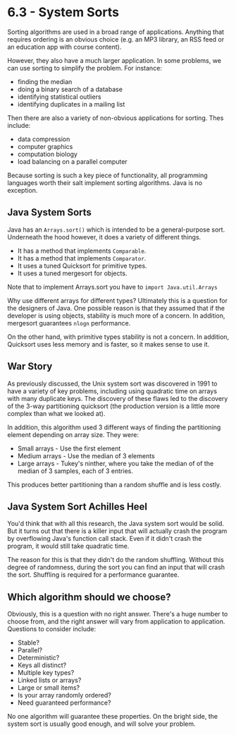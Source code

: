 # 6.3 - System Sorts

Sorting algorithms are used in a broad range of applications. Anything that requires ordering is an obvious choice (e.g. an MP3 library, an RSS feed or an education app with course content). 

However, they also have a much larger application. In some problems, we can use sorting to simplify the problem. For instance: 
* finding the median
* doing a binary search of a database
* identifying statistical outliers 
* identifying duplicates in a mailing list

Then there are also a variety of non-obvious applications for sorting. Thes include:
* data compression
* computer graphics
* computation biology
* load balancing on a parallel computer

Because sorting is such a key piece of functionality, all programming languages worth their salt implement sorting algorithms. Java is no exception.

## Java System Sorts

Java has an `Arrays.sort()` which is intended to be a general-purpose sort. Underneath the hood however, it does a variety of different things.
* It has a method that implements `Comparable`.
* It has a method that implements `Comparator`.
* It uses a tuned Quicksort for primitive types.
* It uses a tuned mergesort for objects.

Note that to implement Arrays.sort you have to `import Java.util.Arrays`

Why use different arrays for different types? Ultimately this is a question for the designers of Java. One possible reason is that they assumed that if the developer is using objects, stability is much more of a concern. In addition, mergesort guarantees `nlogn` performance. 

On the other hand, with primitive types stability is not a concern. In addition, Quicksort uses less memory and is faster, so it makes sense to use it.

## War Story

As previously discussed, the Unix system sort was discovered in 1991 to have a variety of key problems, including using quadratic time on arrays with many duplicate keys. The discovery of these flaws led to the discovery of the 3-way partitioning quicksort (the production version is a little more complex than what we looked at).

In addition, this algorithm used 3 different ways of finding the partitioning element depending on array size. They were:
* Small arrays - Use the first element
* Medium arrays - Use the median of 3 elements
* Large arrays - Tukey's ninther, where you take the median of of the median of 3 samples, each of 3 entries.

This produces better partitioning than a random shuffle and is less costly.

## Java System Sort Achilles Heel

You'd think that with all this research, the Java system sort would be solid. But it turns out that there is a killer input that will actually crash the program by overflowing Java's function call stack. Even if it didn't crash the program, it would still take quadratic time.

The reason for this is that they didn't do the random shuffling. Without this degree of randomness, during the sort you can find an input that will crash the sort. Shuffling is required for a performance guarantee.

## Which algorithm should we choose?

Obviously, this is a question with no right answer. There's a huge number to choose from, and the right answer will vary from application to application. Questions to consider include:

* Stable?
* Parallel?
* Deterministic?
* Keys all distinct?
* Multiple key types?
* Linked lists or arrays?
* Large or small items?
* Is your array randomly ordered?
* Need guaranteed performance?

No one algorithm will guarantee these properties. On the bright side, the system sort is usually good enough, and will solve your problem.